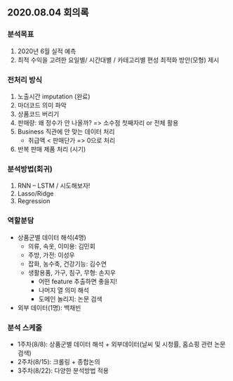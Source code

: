 ## 2020.08.04 회의록

### 분석목표
1)	2020년 6월 실적 예측
2)	최적 수익을 고려한 요일별/ 시간대별 / 카테고리별 편성 최적화 방안(모형) 제시

### 전처리 방식
1)	노출시간 imputation (완료)
2)	마더코드 의미 파악
3)	상품코드 버리기
4)	판매량: 왜 정수가 안 나올까? => 소수점 첫째자리 or 전체 활용
5)	Business 직관에 안 맞는 데이터 처리
    - 취급액 < 판매단가 => 0으로 처리
6)	반복 판매 제품 처리 (시기)

### 분석방법(회귀)	
1)	RNN – LSTM / 시도해보자!
2)	Lasso/Ridge
3)	Regression

### 역할분담
- 상품군별 데이터 해석(4명)
  - 의류, 속옷, 이미용: 김민회
  - 주방, 가전: 이성우
  - 잡화, 농수축, 건강기능: 김수연
  - 생활용품, 가구, 침구, 무형: 손지우
    - 어떤 feature 추출하면 좋을지!
    - 나머지 열 의미 해석
    - 도메인 놀리지: 논문 검색
- 외부 데이터(1명): 백채빈

### 분석 스케줄
- 1주차(8/8): 상품군별 데이터 해석 + 외부데이터(날씨 및 시청률, 홈쇼핑 관련 논문검색)
- 2주차(8/15): 크롤링 + 종합논의
- 3주차(8/22): 다양한 분석방법 적용
